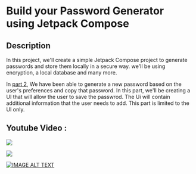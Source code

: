 # Build your Password Generator using Jetpack Compose

## Description
In this project, we'll create a simple Jetpack Compose project to generate passwords and store them locally in a secure way. we'll be using encryption, a local database and many more.

In [part 2](https://medium.com/@WhiteBatCodes/create-your-password-generator-in-jetpack-compose-interface-44959b8e1551), We have been able to generate a new password based on the user's preferences and copy that password. In this part, we'll be creating a UI that will allow the user to save the passwrod. The Ui will contain additional information that the user needs to add. This part is limited to the UI only.

## Youtube Video :
[<img src="https://img.shields.io/badge/youtube-%23FF0000.svg?&style=for-the-badge&logo=youtube&logoColor=white" target="_bank"/>](https://youtu.be/JHHVel9Vj10)

[<img src="https://img.shields.io/badge/medium-black.svg?&style=for-the-badge&logo=medium&logoColor=white" target="_bank"/>](https://medium.com/@WhiteBatCodes/create-your-password-generator-in-jetpack-compose-part-3-password-edit-ui-12d8287ddac8)


[![IMAGE ALT TEXT](https://i3.ytimg.com/vi/JHHVel9Vj10/maxresdefault.jpg)](https://youtu.be/JHHVel9Vj10)
